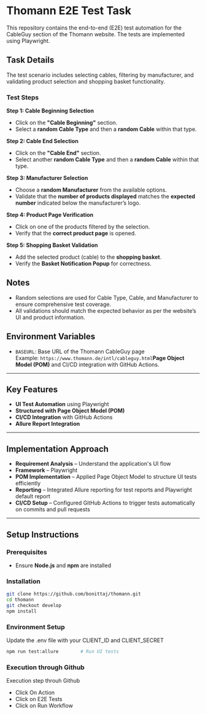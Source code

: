 # Thomann E2E Test Task

This repository contains the end-to-end (E2E) test automation for the CableGuy section of the Thomann website. The tests are implemented using Playwright.

## Task Details

The test scenario includes selecting cables, filtering by manufacturer, and validating product selection and shopping basket functionality.

### Test Steps

**Step 1: Cable Beginning Selection**  
- Click on the **"Cable Beginning"** section.  
- Select a **random Cable Type** and then a **random Cable** within that type.

**Step 2: Cable End Selection**  
- Click on the **"Cable End"** section.  
- Select another **random Cable Type** and then a **random Cable** within that type.

**Step 3: Manufacturer Selection**  
- Choose a **random Manufacturer** from the available options.  
- Validate that the **number of products displayed** matches the **expected number** indicated below the manufacturer’s logo.

**Step 4: Product Page Verification**  
- Click on one of the products filtered by the selection.  
- Verify that the **correct product page** is opened.

**Step 5: Shopping Basket Validation**  
- Add the selected product (cable) to the **shopping basket**.  
- Verify the **Basket Notification Popup** for correctness.

## Notes
- Random selections are used for Cable Type, Cable, and Manufacturer to ensure comprehensive test coverage.
- All validations should match the expected behavior as per the website’s UI and product information.

## Environment Variables
- `BASEURL`: Base URL of the Thomann CableGuy page  
  Example: `https://www.thomann.de/intl/cableguy.html`**Page Object Model (POM)** and CI/CD integration with GitHub Actions.

---

## Key Features

- **UI Test Automation** using Playwright  
- **Structured with Page Object Model (POM)**  
- **CI/CD Integration** with GitHub Actions  
- **Allure Report Integration**

---

## Implementation Approach

- **Requirement Analysis** – Understand the application's UI flow  
- **Framework** – Playwright
- **POM Implementation** – Applied Page Object Model to structure UI tests efficiently  
- **Reporting** – Integrated Allure reporting for test reports  and Playwright default report
- **CI/CD Setup** – Configured GitHub Actions to trigger tests automatically on commits and pull requests  

---

## Setup Instructions

### Prerequisites
- Ensure **Node.js** and **npm** are installed

### Installation
```bash
git clone https://github.com/bonittaj/thomann.git
cd thomann
git checkout develop
npm install
```
### Environment Setup
Update the .env file with your CLIENT_ID and CLIENT_SECRET
```bash
npm run test:allure        # Run UI tests  
```
### Execution through Github
Execution step throuh Github
- Click On Action 
- Click on E2E Tests
- Click on Run Workflow